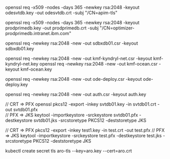 openssl req -x509 -nodes -days 365 -newkey rsa:2048 -keyout odesvtdb.key -out odesvtdb.crt -subj "/CN=apim-tls"

openssl req -x509 -nodes -days 365 -newkey rsa:2048 -keyout prodprimedb.key -out prodprimedb.crt -subj "/CN=optimizer-prodprimedb.intranet.ibm.com"

openssl req -newkey rsa:2048 -new -out sdbxdb01.csr -keyout sdbxdb01.key


openssl req -newkey rsa:2048 -new -out kmf-kyndryl-net.csr -keyout kmf-kyndryl-net.key
openssl req -newkey rsa:2048 -new -out kmf-ocean.csr -keyout kmf-ocean.key



openssl req -newkey rsa:2048 -new -out ode-deploy.csr -keyout ode-deploy.key


openssl req -newkey rsa:2048 -new -out auth.csr -keyout auth.key


// CRT => PFX  openssl pkcs12 -export -inkey svtdb01.key -in svtdb01.crt -out svtdb01.pfx  
// PFX => JKS  keytool -importkeystore -srckeystore svtdb01.pfx -destkeystore svtdb01.jks -srcstoretype PKCS12 -deststoretype JKS


// CRT => PFX  pkcs12 -export -inkey test1.key -in test.crt -out test.pfx 
// PFX => JKS  keytool -importkeystore -srckeystore test.pfx -destkeystore test.jks -srcstoretype PKCS12 -deststoretype JKS

kubectl create secret tls aro-tls --key=aro.key --cert=aro.crt
